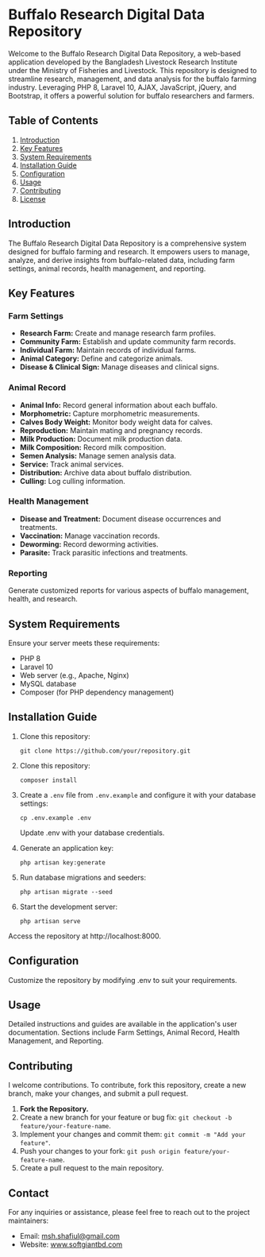 # Buffalo Research Digital Data Repository

Welcome to the Buffalo Research Digital Data Repository, a web-based application developed by the Bangladesh Livestock Research Institute under the Ministry of Fisheries and Livestock. This repository is designed to streamline research, management, and data analysis for the buffalo farming industry. Leveraging PHP 8, Laravel 10, AJAX, JavaScript, jQuery, and Bootstrap, it offers a powerful solution for buffalo researchers and farmers.

## Table of Contents

1. [Introduction](#introduction)
2. [Key Features](#key-features)
3. [System Requirements](#system-requirements)
4. [Installation Guide](#installation-guide)
5. [Configuration](#configuration)
6. [Usage](#usage)
7. [Contributing](#contributing)
8. [License](#license)

## Introduction

The Buffalo Research Digital Data Repository is a comprehensive system designed for buffalo farming and research. It empowers users to manage, analyze, and derive insights from buffalo-related data, including farm settings, animal records, health management, and reporting.

## Key Features

### Farm Settings

- **Research Farm:** Create and manage research farm profiles.
- **Community Farm:** Establish and update community farm records.
- **Individual Farm:** Maintain records of individual farms.
- **Animal Category:** Define and categorize animals.
- **Disease & Clinical Sign:** Manage diseases and clinical signs.

### Animal Record

- **Animal Info:** Record general information about each buffalo.
- **Morphometric:** Capture morphometric measurements.
- **Calves Body Weight:** Monitor body weight data for calves.
- **Reproduction:** Maintain mating and pregnancy records.
- **Milk Production:** Document milk production data.
- **Milk Composition:** Record milk composition.
- **Semen Analysis:** Manage semen analysis data.
- **Service:** Track animal services.
- **Distribution:** Archive data about buffalo distribution.
- **Culling:** Log culling information.

### Health Management

- **Disease and Treatment:** Document disease occurrences and treatments.
- **Vaccination:** Manage vaccination records.
- **Deworming:** Record deworming activities.
- **Parasite:** Track parasitic infections and treatments.

### Reporting

Generate customized reports for various aspects of buffalo management, health, and research.

## System Requirements

Ensure your server meets these requirements:

- PHP 8
- Laravel 10
- Web server (e.g., Apache, Nginx)
- MySQL database
- Composer (for PHP dependency management)

## Installation Guide

1. Clone this repository:

   ```shell
   git clone https://github.com/your/repository.git

2. Clone this repository:

   ```shell
   composer install
    ```
3. Create a `.env` file from `.env.example` and configure it with your database settings:

   ```shell
   cp .env.example .env 
   ```  
   Update .env with your database credentials.
4. Generate an application key:

   ```shell
   php artisan key:generate
    ```
6. Run database migrations and seeders:

   ```shell
   php artisan migrate --seed
    ```
7. Start the development server:

   ```shell
   php artisan serve
   ```
Access the repository at http://localhost:8000.

## Configuration
Customize the repository by modifying .env to suit your requirements.

## Usage
Detailed instructions and guides are available in the application's user documentation. Sections include Farm Settings, Animal Record, Health Management, and Reporting.

## Contributing
I welcome contributions. To contribute, fork this repository, create a new branch, make your changes, and submit a pull request.

1. **Fork the Repository.**
2. Create a new branch for your feature or bug fix: `git checkout -b feature/your-feature-name`.
3. Implement your changes and commit them: `git commit -m "Add your feature"`.
4. Push your changes to your fork: `git push origin feature/your-feature-name`.
5. Create a pull request to the main repository.

## Contact

For any inquiries or assistance, please feel free to reach out to the project maintainers:

- Email: msh.shafiul@gmail.com
- Website: www.softgiantbd.com

